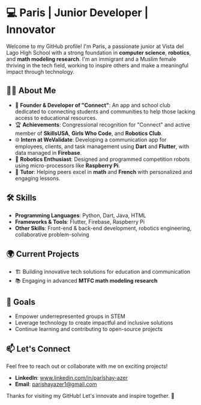 # 💻 Paris | Junior Developer | Innovator  

Welcome to my GitHub profile! I'm Paris, a passionate junior at Vista del Lago High School with a strong foundation in **computer science**, **robotics**, and **math modeling research**. I'm an immigrant and a Muslim female thriving in the tech field, working to inspire others and make a meaningful impact through technology.  

## 👩‍💻 About Me  
- 🌟 **Founder & Developer of "Connect"**: An app and school club dedicated to connecting students and communities to help those lacking access to educational resources.  
- 🏆 **Achievements**: Congressional recognition for "Connect" and active member of **SkillsUSA**, **Girls Who Code**, and **Robotics Club**.  
- 🌐 **Intern at WeValidate**: Developing a communication app for employees, clients, and task management using **Dart** and **Flutter**, with data managed in **Firebase**.  
- 🤖 **Robotics Enthusiast**: Designed and programmed competition robots using micro-processors like **Raspberry Pi**.  
- 🧩 **Tutor**: Helping peers excel in **math** and **French** with personalized and engaging lessons.  

## 🛠️ Skills  
- **Programming Languages**: Python, Dart, Java, HTML  
- **Frameworks & Tools**: Flutter, Firebase, Raspberry Pi  
- **Other Skills**: Front-end & back-end development, robotics engineering, collaborative problem-solving  

## 🌍 Current Projects  
- 🏗️ Building innovative tech solutions for education and communication  
- 📚 Engaging in advanced **MTFC math modeling research**  

## 🚀 Goals  
- Empower underrepresented groups in STEM  
- Leverage technology to create impactful and inclusive solutions  
- Continue learning and contributing to open-source projects  

## 📫 Let's Connect  
Feel free to reach out or collaborate with me on exciting projects!  
- **LinkedIn**: www.linkedin.com/in/parishay-azer  
- **Email**: parishayazer1@gmail.com  

Thanks for visiting my GitHub! Let's innovate and inspire together. 🚀


<!---
ParishayA/ParishayA is a ✨ special ✨ repository because its `README.md` (this file) appears on your GitHub profile.
You can click the Preview link to take a look at your changes.
--->
